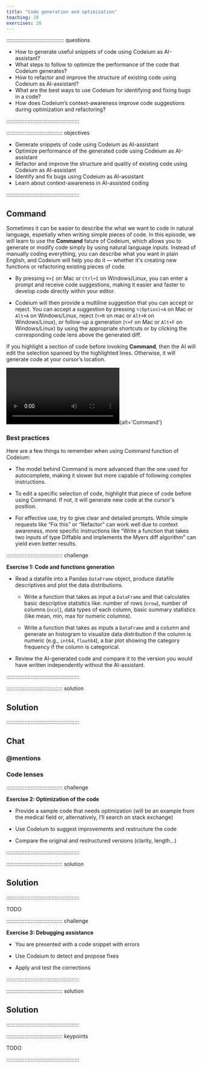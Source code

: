 ```yaml
---
title: "Code generation and optimization"
teaching: 20
exercises: 20
---
```


:::::::::::::::::::::::::::::::::::::: questions 

- How to generate useful snippets of code using Codeium as AI-assistant?
- What steps to follow to optimize the performance of the code that Codeium generates?
- How to refactor and improve the structure of existing code using Codeium as AI-assistant?
- What are the best ways to use Codeium for identifying and fixing bugs in a code?
- How does Codeium’s context-awareness improve code suggestions during optimization and refactoring?

::::::::::::::::::::::::::::::::::::::::::::::::

::::::::::::::::::::::::::::::::::::: objectives

- Generate snippets of code using Codeium as AI-assistant
- Optimize performance of the generated code using Codeium as AI-assistant
- Refactor and improve the structure and quality of existing code using Codeium as AI-assistant
- Identify and fix bugs using Codeium as AI-assistant
- Learn about context-awareness in AI-assisted coding

::::::::::::::::::::::::::::::::::::::::::::::::

## Command ##

Sometimes it can be easier to describe the what we want to code in natural language, espetially when writing simple pieces of code. In this episode, we will learn to use the **Command** fature of Codeium, which allows you to generate or modify code simply by using natural language inputs. Instead of manually coding everything, you can describe what you want in plain English, and Codeium will help you do it — whether it's creating new functions or refactoring existing pieces of code. 

- By pressing `⌘+I` on Mac or `Ctrl+I` on Windows/Linux, you can enter a prompt and receive code suggestions, making it easier and faster to develop code directly within your editor. 

- Codeium will then provide a multiline suggestion that you can accept or reject. You can accept a suggestion by pressing `⌥(Option)+A` on Mac or `Alt+A` on Windows/Linux, reject (`⌥+R` on mac or `Alt+R` on Windows/Linux), or follow-up a generation (`⌥+F` on Mac or `Alt+F` on Windows/Linux) by using the appropriate shortcuts or by clicking the corresponding code lens above the generated diff.


If you highlight a section of code before invoking **Command**, then the AI will edit the selection spanned by the highlighted lines. Otherwise, it will generate code at your cursor’s location.

![](episodes/fig/codeium_command_vscode.mp4){alt='Command'}

### Best practices ###

Here are a few things to remember when using Command function of Codeium:

- The model behind Command is more advanced than the one used for autocomplete, making it slower but more capable of following complex instructions.

- To edit a specific selection of code, highlight that piece of code before using Command. If not, it will generate new code at the cursor's position.

- For effective use, try to give clear and detailed prompts. While simple requests like “Fix this” or “Refactor” can work well due to context awareness, more specific instructions like “Write a function that takes two inputs of type Diffable and implements the Myers diff algorithm” can yield even better results.

::::::::::::::::::::::::::::::::::::: challenge

**Exercise 1: Code and functions generation**

- Read a datafile into a Pandas `DataFrame` object, produce datafile descriptives and plot the data distributions.

    - Write a function that takes as input a `DataFrame` and that calculates basic descriptive statistics like: number of rows (`nrow`), number of columns (`ncol`), data types of each column, basic summary statistics (like mean, min, max for numeric columns).

    - Write a function that takes as inputs a `DataFrame` and a column and generate an histogram to visualize data distribution if the column is numeric (e.g., `int64`, `float64`), a bar plot showing the category frequency if the column is categorical.

- Review the AI-generated code and compare it to the version you would have written independently without the AI-assistant.

::::::::::::::::::::::::::::::::::::::::::::::::

::::::::::::::::::::::::::::::::::::: solution 

## Solution


::::::::::::::::::::::::::::::::::::::::::::::::

## Chat

### @mentions

### Code lenses

::::::::::::::::::::::::::::::::::::: challenge

**Exercise 2: Optimization of the code**

- Provide a sample code that needs optimization (will be an example from the medical field or, alternatively, I’ll search on stack exchange)

- Use Codeium to suggest improvements and restructure the code

- Compare the original and restructured versions (clarity, length…)

::::::::::::::::::::::::::::::::::::::::::::::::

::::::::::::::::::::::::::::::::::::: solution 

## Solution


::::::::::::::::::::::::::::::::::::::::::::::::


TODO

::::::::::::::::::::::::::::::::::::: challenge

**Exercise 3: Debugging assistance**

- You are presented with a code snippet with errors

- Use Codeium to detect and propose fixes

- Apply and test the corrections

::::::::::::::::::::::::::::::::::::::::::::::::

::::::::::::::::::::::::::::::::::::: solution 

## Solution


::::::::::::::::::::::::::::::::::::::::::::::::


::::::::::::::::::::::::::::::::::::: keypoints 

TODO

::::::::::::::::::::::::::::::::::::::::::::::::
